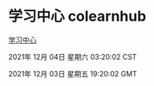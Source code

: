 # 学习中心 colearnhub
[学习中心](http://59.174.25.102:56308/colearnhub/)

2021年 12月 04日 星期六 03:20:02 CST

2021年 12月 03日 星期五 19:20:02 GMT
